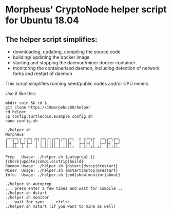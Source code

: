 # Morpheus' CryptoNode helper script for Ubuntu 18.04

## The helper script simplifies:
 - downloading, updating, compiling the source code
 - building/ updating the docker image
 - starting and stopping the daemon/miner docker container
 - monitoring the containerised daemon, including detection of network forks and restart of daemon

This script simplifies running seed/public nodes and/or CPU miners.

Use it like this:

```
mkdir coin && cd $_
git clone https://19morpehus80/helper
cd helper
cp config.turtlecoin.example config.sh
nano config.sh

./helper.sh
Morpheus'
┌─┐┬─┐┬ ┬┌─┐┌┬┐┌─┐┌┐┌┌─┐┌┬┐┌─┐  ┬ ┬┌─┐┬  ┌─┐┌─┐┬─┐
│  ├┬┘└┬┘├─┘ │ │ │││││ │ ││├┤   ├─┤├┤ │  ├─┘├┤ ├┬┘
└─┘┴└─ ┴ ┴   ┴ └─┘┘└┘└─┘─┴┘└─┘  ┴ ┴└─┘┴─┘┴  └─┘┴└─

Prep   Usage: ./helper.sh {autoprep} || {check|update|compile|strip|build}
Daemon Usage: ./helper.sh {dstart|dstop|drestart}
Miner  Usage: ./helper.sh {mstart|mstop|mrestart}
Info.  Usage: ./helper.sh {cmd|show|monitor|about}

./helper.sh autoprep
... press enter a few times and wait for compile ..
./helper.sh dstart
./helper.sh monitor
... wait for sync ... ctrl+c
./helper.sh mstart (if you want to mine as well)

```